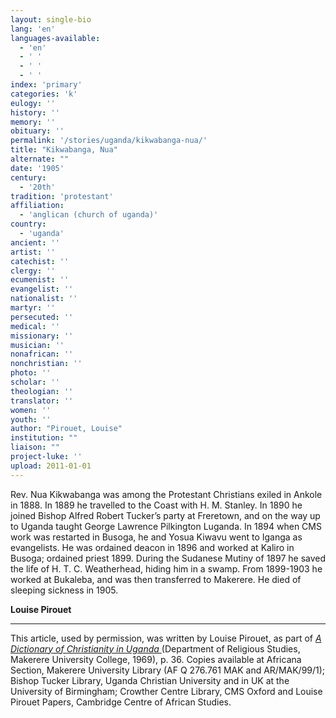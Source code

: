 ```yaml
---
layout: single-bio
lang: 'en'
languages-available:
  - 'en'
  - ' '
  - ' '
  - ' '
index: 'primary'
categories: 'k'
eulogy: ''
history: ''
memory: ''
obituary: ''
permalink: '/stories/uganda/kikwabanga-nua/'
title: "Kikwabanga, Nua"
alternate: ""
date: '1905'
century:
  - '20th'
tradition: 'protestant'
affiliation:
  - 'anglican (church of uganda)'
country:
  - 'uganda'
ancient: ''
artist: ''
catechist: ''
clergy: ''
ecumenist: ''
evangelist: ''
nationalist: ''
martyr: ''
persecuted: ''
medical: ''
missionary: ''
musician: ''
nonafrican: ''
nonchristian: ''
photo: ''
scholar: ''
theologian: ''
translator: ''
women: ''
youth: ''
author: "Pirouet, Louise"
institution: ""
liaison: ""
project-luke: ''
upload: 2011-01-01
---
```




Rev. Nua Kikwabanga was among the Protestant Christians exiled in Ankole in 1888. In 1889 he travelled to the Coast with H. M. Stanley. In 1890 he joined Bishop Alfred Robert Tucker’s party at Freretown, and on the way up to Uganda taught George Lawrence Pilkington Luganda. In 1894 when CMS work was restarted in Busoga, he and Yosua Kiwavu went to Iganga as evangelists. He was ordained deacon in 1896 and worked at Kaliro in Busoga; ordained priest 1899. During the Sudanese Mutiny of 1897 he saved the life of H. T. C. Weatherhead, hiding him in a swamp. From 1899-1903 he worked at Bukaleba, and was then transferred to Makerere. He died of sleeping sickness in 1905.

**Louise Pirouet**

---

This article, used by permission, was written by Louise Pirouet, as part of *[A Dictionary of Christianity in Uganda ](../pirouet-foreword/)*(Department of Religious Studies, Makerere University College, 1969), p. 36. Copies available at Africana Section, Makerere University Library (AF Q 276.761 MAK and AR/MAK/99/1); Bishop Tucker Library, Uganda Christian University and in UK at the University of Birmingham; Crowther Centre Library, CMS Oxford and Louise Pirouet Papers, Cambridge Centre of African Studies.